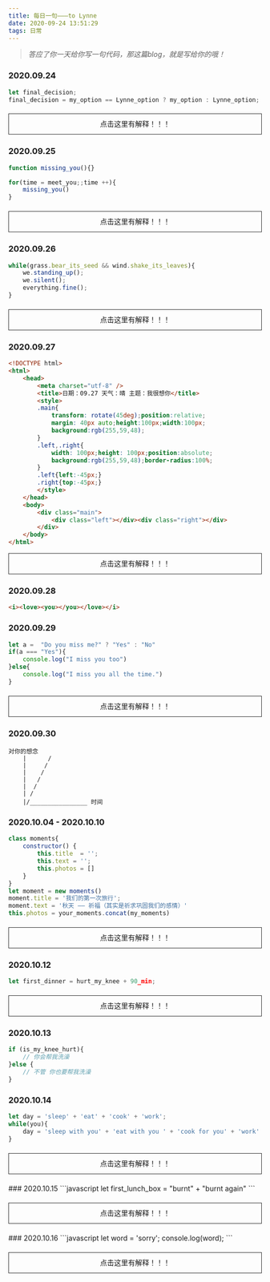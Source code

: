 ```yaml
---
title: 每日一句———to Lynne
date: 2020-09-24 13:51:29
tags: 日常
---
```


> *答应了你一天给你写一句代码，那这篇blog，就是写给你的哦！*


### 2020.09.24

```javascript
let final_decision;
final_decision = my_option == Lynne_option ? my_option : Lynne_option;
```
<div style="width:100%;line-height:40px;border: 1px solid #333;text-align:center;margin:20px auto;" onclick="this.innerHTML = '意见一致的时候听我的，意见不同的时候听老婆的！'">点击这里有解释！！！</div>

### 2020.09.25

```javascript
function missing_you(){}

for(time = meet_you;;time ++){
    missing_you()
}
```
<div style="width:100%;line-height:40px;border: 1px solid #333;text-align:center;margin:20px auto;" onclick="this.innerHTML = '自从遇见了你，就不停地想你。'">点击这里有解释！！！</div>

### 2020.09.26

```javascript
while(grass.bear_its_seed && wind.shake_its_leaves){
    we.standing_up();
    we.silent();
    everything.fine();
}
```
<div style="width:100%;line-height:40px;border: 1px solid #333;text-align:center;margin:20px auto;" onclick="this.innerHTML = '草在结它的种子<br/>风在摇它的叶子<br/>我们站着，不说话<br/>就十分美好<br/> —— 选自顾城《门前》'">点击这里有解释！！！</div>

### 2020.09.27
```html
<!DOCTYPE html>
<html>
    <head>
        <meta charset="utf-8" />
        <title>日期：09.27 天气：晴 主题：我很想你</title>
        <style>
        .main{
            transform: rotate(45deg);position:relative;
            margin: 40px auto;height:100px;width:100px;
            background:rgb(255,59,48);
        }
        .left,.right{
            width: 100px;height: 100px;position:absolute;
            background:rgb(255,59,48);border-radius:100%;
        }
        .left{left:-45px;}
        .right{top:-45px;}
        </style>
    </head>
    <body>
        <div class="main">
            <div class="left"></div><div class="right"></div>
        </div>
    </body>
</html>
```
<div style="width:100%;line-height:40px;border:1px solid #333;text-align:center;margin:10px auto;" onclick="this.innerHTML=`<p>画出来是这样的东西:</p><div class='main' style='margin:40px auto;width:100px;height:100px;background:rgb(255,59,48);transform:rotate(45deg);position:relative;'><div class='left' style='position:absolute;width:100px;height:100px;background:rgb(255,59,48);left:-45px;border-radius:100%;'></div><div class='right' style='position:absolute;width:100px;height:100px;background:rgb(255,59,48);top:-45px;border-radius:100%;'></div></div>`">点击这里有解释！！！</div> 

### 2020.09.28
```html
<i><love><you></you></love></i>
```

### 2020.09.29
```javascript
let a =  "Do you miss me?" ? "Yes" : "No"
if(a === "Yes"){
    console.log("I miss you too")
}else{
    console.log("I miss you all the time.")
}
```
<div style="width:100%;line-height:40px;border: 1px solid #333;text-align:center;margin:20px auto;" onclick="this.innerHTML = '<br>在你想念我的时候，我也想念着你。<br>在你不想念我的时候，我也一直想念着你。'">点击这里有解释！！！</div>

### 2020.09.30
```
对你的想念
    |      /
    |     /
    |    /
    |   /
    |  /
    | /
    |/________________ 时间
```

### 2020.10.04 - 2020.10.10

```javascript
class moments{
    constructor() {
        this.title  = '';
        this.text = '';
        this.photos = []
    }
}
let moment = new moments()
moment.title = '我们的第一次旅行';
moment.text = '秋天 —— 祈福（其实是祈求巩固我们的感情）'
this.photos = your_moments.concat(my_moments)
```
<div style="width:100%;line-height:40px;border: 1px solid #333;text-align:center;margin:20px auto;" onclick="this.innerHTML = '今天的朋友圈主题是我们的旅游，有你我拍的照片，是我想记录的瞬间。<br>有我说我要去车站接你最后变成你在里面等我的瞬间<br>有你带我去吃的超足料的鸭血粉丝汤，因为你不停的给我夹鸭内脏<br>有你生日零点，我却怎么都推不醒的瞬间<br>有去夜游秦淮的时候你拼命按住我不去游船的瞬间<br>有在玄武湖上放肆亲你的瞬间<br>有在寺庙写下共同愿望的瞬间<br>有第一次一起坐动车我睡趴在你身上的瞬间<br>有在西湖环湖骑行我一路跟在你后面慢慢骑，就一个片刻骑到你前面就差点要把你弄丢的瞬间<br>有在民宿因为我不知道怎么解释然后一口闷掉你说要一起喝的酒的瞬间<br>有在寺庙我在排队刻意移来移去想和你一起跪拜结果还是没能同时的瞬间<br>有你仿佛被我传染在寺庙迷路大半圈结果把自己累的要死的瞬间<br>有在民宿自己调配苏打水和烈酒最后发现意外好喝的酒然后你干了大半杯的瞬间<br>有在音乐节你叫我去拍烟花结果我帮人家小情侣拍了段浪漫的小视频你疯狂嘲笑我的瞬间<br>还有好多好多难忘的瞬间，未完待续...'">点击这里有解释！！！</div>

### 2020.10.12
```javascript
let first_dinner = hurt_my_knee + 90_min;
```
<div style="width:100%;line-height:40px;border: 1px solid #333;text-align:center;margin:20px auto;" onclick="this.innerHTML = '我们在新家的第一顿自己做饭等于追了你然后扑街和忙活了一个半小时'">点击这里有解释！！！</div>

### 2020.10.13
```javascript
if (is_my_knee_hurt){
    // 你会帮我洗澡
}else {
    // 不管 你也要帮我洗澡
}
```

### 2020.10.14
```javascript
let day = 'sleep' + 'eat' + 'cook' + 'work';
while(you){
    day = 'sleep with you' + 'eat with you ' + 'cook for you' + 'work'
}
```

<div style="width:100%;line-height:40px;border: 1px solid #333;text-align:center;margin:20px auto;" onclick="this.innerHTML = '<br>之前的生活是很规律 现在的生活也很规律<br>但是不一样了 因为有了你'">点击这里有解释！！！</div>
### 2020.10.15
```javascript
let first_lunch_box = "burnt" + "burnt again"
```
<div style="width:100%;line-height:40px;border: 1px solid #333;text-align:center;margin:20px auto;" onclick="this.innerHTML = '<br>你说要做便当<br>你说菜糊了 过了一会 菜又糊了<br>你怎么那么可爱<br>我其实很感动 嘴上嫌弃着 但是我知道这对你来说很不容易了<br>毕竟你那么虚（别打我！）'">点击这里有解释！！！</div>
### 2020.10.16
```javascript
let word = 'sorry';
console.log(word);  
```
<div style="width:100%;line-height:40px;border: 1px solid #333;text-align:center;margin:20px auto;" onclick="this.innerHTML = '每天都在自我怀疑<br>每次都差强人意<br>什么都学不会<br>怎么就那么菜呢 怎么就那么容易睡不着<br>怎么就是不够细心不够温柔不够细致<br>怎么就一堆毛病 是吧 我不是正常的女孩子<br>哪有女生在怀疑自己不够温柔 有时候甚至无法理解你的情绪<br>为什么总后知后觉然后又一直重复<br>大概总是因为自我检讨->自我慰藉->然后并没有悔改？<br>你要相信这是我给过的最大的温柔 但这说起来又好像很可笑<br>你对我来说 就是很特别<br>特别到我在你的面前总是不知所措 明明是很简单的事情也没处理好 我自己也很无语的那种事情<br>大部分时间的沉默我都是在想 明明是互相喜欢互相关心的两个人 怎么还有这样的矛盾呀<br>你说你喜欢有默契的感觉 偏偏我们就是反向默契 我安慰自己 默契是可以培养的<br>你说你吃软不吃硬 我说我知道啦 可每次你生气的时候我还是不知道怎么示软哄你开心<br>你总说我直男 我总要反应好一会才理解为啥这种思维会忽略别人的感受<br>这么笨的我 还要花多少时间才能学会啊！'">点击这里有解释！！！</div>
